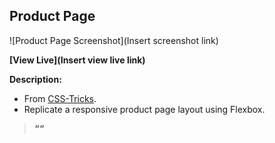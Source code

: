 ## Product Page

![Product Page Screenshot](Insert screenshot link)

**[View Live](Insert view live link)**

**Description:**
- From [CSS-Tricks](https://css-tricks.com/designing-a-product-page-layout-with-flexbox/).
- Replicate a responsive product page layout using Flexbox.

> **_""_**